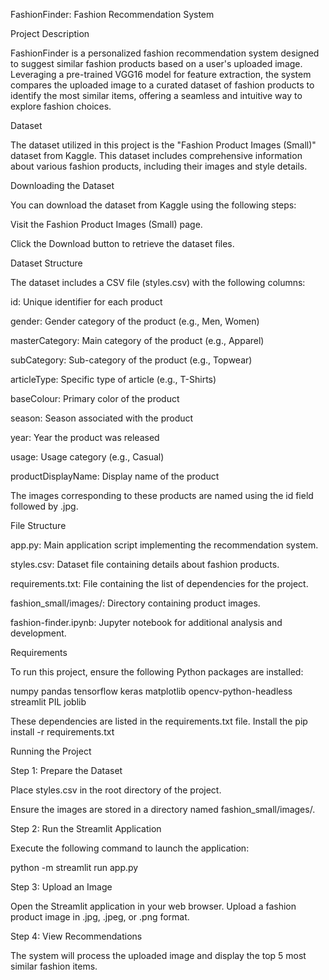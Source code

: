 FashionFinder: Fashion Recommendation System

Project Description

FashionFinder is a personalized fashion recommendation system designed to suggest similar fashion products based on a user's uploaded image. Leveraging a pre-trained VGG16 model for feature extraction, the system compares the uploaded image to a curated dataset of fashion products to identify the most similar items, offering a seamless and intuitive way to explore fashion choices.

Dataset

The dataset utilized in this project is the "Fashion Product Images (Small)" dataset from Kaggle. This dataset includes comprehensive information about various fashion products, including their images and style details.

Downloading the Dataset

You can download the dataset from Kaggle using the following steps:

Visit the Fashion Product Images (Small) page.

Click the Download button to retrieve the dataset files.

Dataset Structure

The dataset includes a CSV file (styles.csv) with the following columns:

id: Unique identifier for each product

gender: Gender category of the product (e.g., Men, Women)

masterCategory: Main category of the product (e.g., Apparel)

subCategory: Sub-category of the product (e.g., Topwear)

articleType: Specific type of article (e.g., T-Shirts)

baseColour: Primary color of the product

season: Season associated with the product

year: Year the product was released

usage: Usage category (e.g., Casual)

productDisplayName: Display name of the product

The images corresponding to these products are named using the id field followed by .jpg.

File Structure

app.py: Main application script implementing the recommendation system.

styles.csv: Dataset file containing details about fashion products.

requirements.txt: File containing the list of dependencies for the project.

fashion_small/images/: Directory containing product images.

fashion-finder.ipynb: Jupyter notebook for additional analysis and development.

Requirements

To run this project, ensure the following Python packages are installed:

numpy
pandas
tensorflow
keras
matplotlib
opencv-python-headless
streamlit
PIL
joblib

These dependencies are listed in the requirements.txt file. Install the
pip install -r requirements.txt

Running the Project

Step 1: Prepare the Dataset

Place styles.csv in the root directory of the project.

Ensure the images are stored in a directory named fashion_small/images/.

Step 2: Run the Streamlit Application

Execute the following command to launch the application:

python -m streamlit run app.py

Step 3: Upload an Image

Open the Streamlit application in your web browser. Upload a fashion product image in .jpg, .jpeg, or .png format.

Step 4: View Recommendations

The system will process the uploaded image and display the top 5 most similar fashion items.
